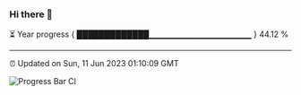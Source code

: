 ### Hi there 👋

⏳ Year progress { █████████████▁▁▁▁▁▁▁▁▁▁▁▁▁▁▁▁▁ } 44.12 %

---

⏰ Updated on Sun, 11 Jun 2023 01:10:09 GMT

![Progress Bar CI](https://github.com/liununu/liununu/workflows/Progress%20Bar%20CI/badge.svg)
